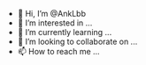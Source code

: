 - 👋 Hi, I’m @AnkLbb
- 👀 I’m interested in ...
- 🌱 I’m currently learning ...
- 💞️ I’m looking to collaborate on ...
- 📫 How to reach me ...

<!---
AnkLbb/AnkLbb is a ✨ special ✨ repository because its `README.md` (this file) appears on your GitHub profile.
You can click the Preview link to take a look at your changes.
- I miss you
